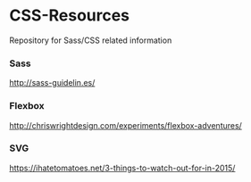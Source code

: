 CSS-Resources
=============

Repository for Sass/CSS related information

<h3>Sass</h3>

http://sass-guidelin.es/

<h3>Flexbox</h3>

http://chriswrightdesign.com/experiments/flexbox-adventures/

<h3>SVG</h3>

https://ihatetomatoes.net/3-things-to-watch-out-for-in-2015/

